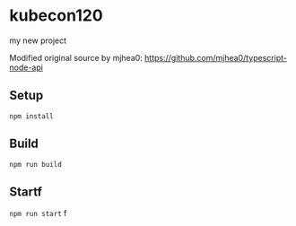 # kubecon120

my new project

Modified original source by mjhea0: https://github.com/mjhea0/typescript-node-api

## Setup

`npm install`

## Build

`npm run build`

## Startf

`npm run start`
f
